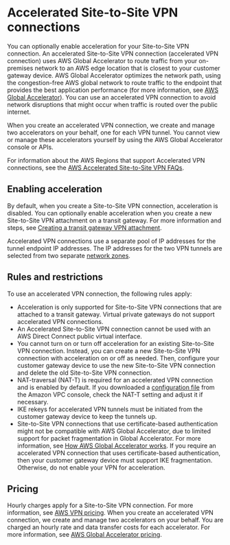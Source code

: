 # Accelerated Site\-to\-Site VPN connections<a name="accelerated-vpn"></a>

You can optionally enable acceleration for your Site\-to\-Site VPN connection\. An accelerated Site\-to\-Site VPN connection \(accelerated VPN connection\) uses AWS Global Accelerator to route traffic from your on\-premises network to an AWS edge location that is closest to your customer gateway device\. AWS Global Accelerator optimizes the network path, using the congestion\-free AWS global network to route traffic to the endpoint that provides the best application performance \(for more information, see [AWS Global Accelerator](https://aws.amazon.com/global-accelerator/)\)\. You can use an accelerated VPN connection to avoid network disruptions that might occur when traffic is routed over the public internet\.

When you create an accelerated VPN connection, we create and manage two accelerators on your behalf, one for each VPN tunnel\. You cannot view or manage these accelerators yourself by using the AWS Global Accelerator console or APIs\.

For information about the AWS Regions that support Accelerated VPN connections, see the [AWS Accelerated Site\-to\-Site VPN FAQs](http://aws.amazon.com/vpn/faqs/)\.

## Enabling acceleration<a name="accelerated-vpn-enabling"></a>

By default, when you create a Site\-to\-Site VPN connection, acceleration is disabled\. You can optionally enable acceleration when you create a new Site\-to\-Site VPN attachment on a transit gateway\. For more information and steps, see [Creating a transit gateway VPN attachment](create-tgw-vpn-attachment.md)\.

Accelerated VPN connections use a separate pool of IP addresses for the tunnel endpoint IP addresses\. The IP addresses for the two VPN tunnels are selected from two separate [network zones](https://docs.aws.amazon.com/global-accelerator/latest/dg/introduction-components.html)\.

## Rules and restrictions<a name="accelerated-vpn-rules"></a>

To use an accelerated VPN connection, the following rules apply:
+ Acceleration is only supported for Site\-to\-Site VPN connections that are attached to a transit gateway\. Virtual private gateways do not support accelerated VPN connections\.
+ An Accelerated Site\-to\-Site VPN connection cannot be used with an AWS Direct Connect public virtual interface\.
+ You cannot turn on or turn off acceleration for an existing Site\-to\-Site VPN connection\. Instead, you can create a new Site\-to\-Site VPN connection with acceleration on or off as needed\. Then, configure your customer gateway device to use the new Site\-to\-Site VPN connection and delete the old Site\-to\-Site VPN connection\. 
+ NAT\-traversal \(NAT\-T\) is required for an accelerated VPN connection and is enabled by default\. If you downloaded a [configuration file](SetUpVPNConnections.md#vpn-download-config) from the Amazon VPC console, check the NAT\-T setting and adjust it if necessary\.
+ IKE rekeys for accelerated VPN tunnels must be initiated from the customer gateway device to keep the tunnels up\.
+ Site\-to\-Site VPN connections that use certificate\-based authentication might not be compatible with AWS Global Accelerator, due to limited support for packet fragmentation in Global Accelerator\. For more information, see [How AWS Global Accelerator works](https://docs.aws.amazon.com/global-accelerator/latest/dg/introduction-how-it-works.html)\. If you require an accelerated VPN connection that uses certificate\-based authentication, then your customer gateway device must support IKE fragmentation\. Otherwise, do not enable your VPN for acceleration\.

## Pricing<a name="accelerated-vpn-pricing"></a>

Hourly charges apply for a Site\-to\-Site VPN connection\. For more information, see [AWS VPN pricing](https://aws.amazon.com/vpn/pricing/)\. When you create an accelerated VPN connection, we create and manage two accelerators on your behalf\. You are charged an hourly rate and data transfer costs for each accelerator\. For more information, see [AWS Global Accelerator pricing](https://aws.amazon.com/global-accelerator/pricing/)\. 